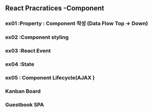 ## React Pracratices -Component

### ex01 :Property : Component 작성 (Data Flow Top -> Down)
### ex02 :Component styling        
### ex03 :React Event              
### ex04 :State
### ex05 : Component Lifecycle(AJAX )

### Kanban Board
### Guestbook SPA